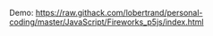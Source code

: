 Demo: https://raw.githack.com/lobertrand/personal-coding/master/JavaScript/Fireworks_p5js/index.html
